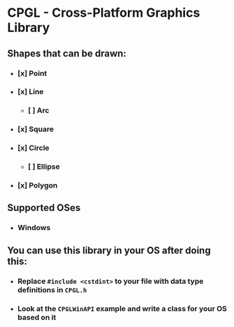 #	CPGL - Cross-Platform Graphics Library
##	Shapes that can be drawn:
*	###	[x] Point
*	###	[x] Line
	+	###	[ ] Arc
*	###	[x] Square
*	###	[x] Circle
	+	###	[ ] Ellipse
*	###	[x] Polygon

##	Supported OSes
*	###	Windows

##	You can use this library in your OS after doing this:
*	###	Replace `#include <cstdint>` to your file with data type definitions in `CPGL.h`
*	###	Look at the `CPGLWinAPI` example and write a class for your OS based on it
